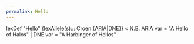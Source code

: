 ```yaml
---
permalink: Hello
---
```

lexDef "Hello" {lexAllele(s)::: Croen {ARIA|DNE}} < N.B. ARIA var = "A Hello of Halos" | DNE var = "A Harbinger of Hellos"
